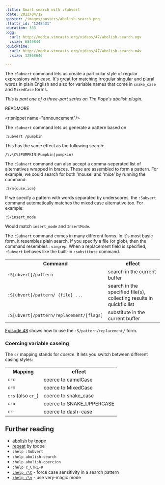 ```yaml
--- 
:title: Smart search with :Subvert
:date: 2013/04/12
:poster: /images/posters/abolish-search.png
:flattr_id: "1248431"
:duration: 333
:ogg: 
  :url: http://media.vimcasts.org/videos/47/abolish-search.ogv
  :size: 6849844
:quicktime: 
  :url: http://media.vimcasts.org/videos/47/abolish-search.m4v
  :size: 12868646

---
```


The `:Subvert` command lets us create a particular style of regular expressions with ease. It's great for matching irregular singular and plural words in plain English and also for variable names that come in `snake_case` and `MixedCase` forms.

*This is part one of a three-part series on Tim Pope's abolish plugin.*

READMORE

<r:snippet name="announcement"/>

The `:Subvert` command lets us generate a pattern based on 

    :Subvert /pumpkin

This has the same effect as the following search:

	/\v\C%(PUMPKIN|Pumpkin|pumpkin)

The `:Subvert` command can also accept a comma-seperated list of alternatives wrapped in braces. These are assembled to form a pattern. For example, we could search for both 'mouse' and 'mice' by running the command:

    :S/m{ouse,ice}

If we specify a pattern with words separated by underscores, the `:Subvert` command automatically matches the mixed case alternative too. For example:

    :S/insert_mode

Would match `insert_mode` and `InsertMode`.

The `:Subvert` command comes in many different forms. In it's most basic form, it resembles plain search. If you specify a file (or glob), then the command resembles `:vimgrep`. When a replacement field is specified, `:Subvert` behaves like the built-in `:substitute` command.

<table>
   <tr>
       <th>Command</th>
       <th>effect</th>
   </tr>
   <tr>
       <td><code>:S[ubvert]/pattern</code></td>
       <td>search in the current buffer</td>
   </tr>
   <tr>
       <td><code>:S[ubvert]/pattern/ {file} ...</code></td>
       <td>search in the specified file(s), collecting results in quickfix list</td>
   </tr>
   <tr>
       <td><code>:S[ubvert]/pattern/replacement/[flags]</code></td>
       <td>substitute in the current buffer</td>
   </tr>
</table>

[Episode 48](/e/48) shows how to use the `:S/pattern/replacement/` form.

### Coercing variable caseing

The `cr` mapping stands for *coerce*. It lets you switch between different casing styles:

<table>
   <tr>
       <th>Mapping</th>
       <th>effect</th>
   </tr>
   <tr>
       <td><code>crc</code></td>
       <td>coerce to camelCase</td>
   </tr>
   <tr>
       <td><code>crm</code></td>
       <td>coerce to MixedCase</td>
   </tr>
   <tr>
       <td><code>crs</code> (also <code>cr_</code>)</td>
       <td>coerce to snake_case</td>
   </tr>
   <tr>
       <td><code>cru</code></td>
       <td>coerce to SNAKE_UPPERCASE</td>
   </tr>
   <tr>
       <td><code>cr-</code></td>
       <td>coerce to dash-case</td>
   </tr>
</table>


## Further reading

* [abolish][] by tpope
* [repeat][] by tpope
* `:help :Subvert`
* `:help abolish-search`
* `:help abolish-coercion`
* [`:help c_CTRL-R`][reg]
* [`:help /\C`][C] - force case sensitivity in a search pattern
* [`:help /\v`][v] - use very-magic mode

[abolish]: https://github.com/tpope/vim-abolish
[repeat]: https://github.com/tpope/vim-repeat
[reg]: http://vimdoc.sourceforge.net/htmldoc/cmdline.html#c_CTRL-R
[C]: http://vimdoc.sourceforge.net/htmldoc/pattern.html#/\C
[v]: http://vimdoc.sourceforge.net/htmldoc/pattern.html#/\v